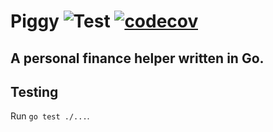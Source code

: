 # Piggy ![Test](https://github.com/Jumpi96/piggy/workflows/Test/badge.svg?branch=main) [![codecov](https://codecov.io/gh/Jumpi96/piggy/branch/main/graph/badge.svg)](https://codecov.io/gh/Jumpi96/piggy)
## A personal finance helper written in Go.

## Testing
Run `go test ./...`.